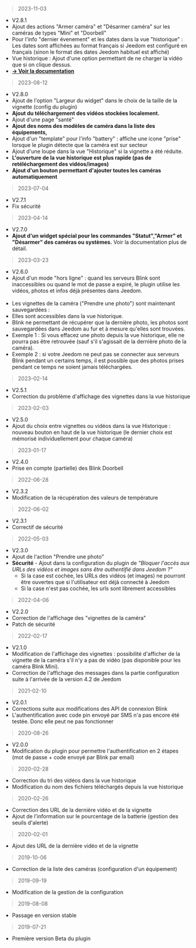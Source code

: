 > 2023-11-03
  + V2.8.1
  + Ajout des actions "Armer caméra" et "Désarmer caméra" sur les caméras de types "Mini" et "Doorbell"
  + Pour l'info "dernier évenement" et les dates dans la vue "historique" : Les dates sont affichées au format français si Jeedom est configuré en français (sinon le format des dates Jeedom habituel est affiché)
  + Vue historique : Ajout d'une option permettant de ne charger la vidéo que si on clique dessus.
  + [**&rarr; Voir la documentation**](https://d9-197.github.io/blink_camera/beta/fr_FR/?theme=dark)

> 2023-08-12
  + V2.8.0
  + Ajout de l'option "Largeur du widget" dans le choix de la taille de la vignette (config du plugin)
  + **Ajout du téléchargement des vidéos stockées localement.**
  + Ajout d'une page "santé"
  + **Ajout des noms des modèles de caméra dans la liste des équipements,**
  + Ajout d'un "template" pour l'info "battery" : affiche une icone "prise" lorsque le plugin détecte que la caméra est sur secteur
  + Ajout d'une loupe dans la vue "Historique" si la vignette a été réduite.
  + **L'ouverture de la vue historique est plus rapide (pas de retéléchargement des vidéos/images)**
  + **Ajout d'un bouton permettant d'ajouter toutes les caméras automatiquement**

> 2023-07-04
  + V2.7.1
  + Fix sécurité

> 2023-04-14
  + V2.7.0
  + **Ajout d'un widget spécial pour les commandes "Statut","Armer" et "Désarmer" des caméras ou systèmes.** Voir la documentation plus de détail.

> 2023-03-23
  + V2.6.0
  + Ajout d'un mode "hors ligne" : quand les serveurs Blink sont inaccessibles ou quand le mot de passe a expiré, le plugin utilise les vidéos, photos et infos déjà présentes dans Jeedom.
  <br><br>
  + Les vignettes de la caméra ("Prendre une photo") sont maintenant sauvegardées :
  + Elles sont accessibles dans la vue historique.
  + Blink ne permettant de récupérer que la dernière photo, les photos sont sauvegardées dans Jeedom au fur et à mesure qu'elles sont trouvées.
  + Exemple 1 : Si vous effacez une photo depuis la vue historique, elle ne pourra pas être retrouvée (sauf s'il s'agissait de la dernière photo de la caméra).
  + Exemple 2 : si votre Jeedom ne peut pas se connecter aux serveurs Blink pendant un certains temps, il est possible que des photos prises pendant ce temps ne soient jamais téléchargées.
  

> 2023-02-14
  + V2.5.1
  + Correction du problème d'affichage des vignettes dans la vue historique

> 2023-02-03
  + V2.5.0
  + Ajout du choix entre vignettes ou vidéos dans la vue Historique : nouveau bouton en haut de la vue historique (le dernier choix est mémorisé individuellement pour chaque caméra)

> 2023-01-17
  + V2.4.0
  + Prise en compte (partielle) des Blink Doorbell

> 2022-06-28
  + V2.3.2
  + Modification de la récupération des valeurs de température

> 2022-06-02
  + V2.3.1
  + Correctif de sécurité
  
> 2022-05-03
  + V2.3.0
  + Ajout de l'action "Prendre une photo"
  + **Sécurité** - Ajout dans la configuration du plugin de _"Bloquer l'accès aux URLs des vidéos et images sans être authentifié dans Jeedom ?"_
    - Si la case est cochée, les URLs des vidéos (et images) ne pourront être ouvertes que si l'utilisateur est déjà connecté à Jeedom
    - Si la case n'est pas cochée, les urls sont librement accessibles


> 2022-04-06
  + V2.2.0
  + Correction de l'affichage des "vignettes de la caméra"
  + Patch de sécurité

> 2022-02-17
  + V2.1.0
  + Modification de l'affichage des vignettes : possibilité d'afficher de la vignette de la caméra s'il n'y a pas de vidéo (pas disponible pour les caméra Blink Mini).
  + Correction de l'affichage des messages dans la partie configuration suite à l'arrivée de la version 4.2 de Jeedom

> 2021-02-10
  + V2.0.1
  + Corrections suite aux modifications des API de connexion Blink
  + L'authentification avec code pin envoyé par SMS n'a pas encore été testée. Donc elle peut ne pas fonctionner

> 2020-08-26
  + V2.0.0
  + Modification du plugin pour permettre l'authentification en 2 étapes (mot de passe + code envoyé par Blink par email)

> 2020-02-28
  + Correction du tri des vidéos dans la vue historique
  + Modification du nom des fichiers téléchargés depuis la vue historique

> 2020-02-26
  + Correction des URL de la dernière vidéo et de la vignette
  + Ajout de l'information sur le pourcentage de la batterie (gestion des seuils d'alerte)

> 2020-02-01 
  + Ajout des URL de la dernière vidéo et de la vignette

> 2019-10-06
  + Correction de la liste des caméras (configuration d'un équipement)

> 2019-09-19
  + Modification de la gestion de la configuration

> 2019-08-08
  + Passage en version stable

> 2019-07-21
  + Première version Beta du plugin
